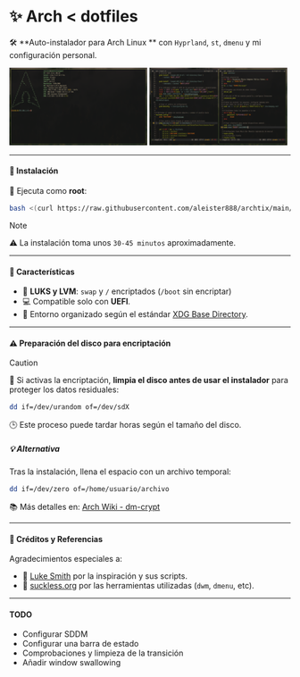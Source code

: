 # ✨ Arch < dotfiles

🛠️ **Auto-instalador para Arch Linux ** con `Hyprland`, `st`, `dmenu` y mi configuración personal.

<p float="center">
<img src="https://raw.githubusercontent.com/aleister888/archtix/refs/heads/main/assets/screenshots/screenshot1.png" width="49%" />
<img src="https://raw.githubusercontent.com/aleister888/archtix/refs/heads/main/assets/screenshots/screenshot2.png" width="49%" />
</p>

---

#### 🚀 Instalación

🔧 Ejecuta como **root**:

```bash
bash <(curl https://raw.githubusercontent.com/aleister888/archtix/main/install.sh)
```

> [!NOTE]
> ⚠️ La instalación toma unos `30-45 minutos` aproximadamente.

---

#### 🧩 Características

- 🔐 **LUKS y LVM**: `swap` y `/` encriptados (`/boot` sin encriptar)
- 💻 Compatible solo con **UEFI**.
- 📁 Entorno organizado según el estándar [XDG Base Directory](https://wiki.archlinux.org/title/XDG_Base_Directory).

---

#### ⚠️ Preparación del disco para encriptación

> [!CAUTION]
> 📁 Si activas la encriptación, **limpia el disco antes de usar el instalador** para proteger los datos residuales:
>
> ```bash
> dd if=/dev/urandom of=/dev/sdX
> ```
>
> 🕒 Este proceso puede tardar horas según el tamaño del disco.

##### 💡 Alternativa

Tras la instalación, llena el espacio con un archivo temporal:

```bash
dd if=/dev/zero of=/home/usuario/archivo
```

📚 Más detalles en: [Arch Wiki - dm-crypt](https://wiki.archlinux.org/title/Dm-crypt/Drive_preparation)

---

#### 🙏 Créditos y Referencias

Agradecimientos especiales a:

- 👤 [Luke Smith](https://github.com/LukeSmithxyz) por la inspiración y sus scripts.
- 🧪 [suckless.org](https://suckless.org) por las herramientas utilizadas (`dwm`, `dmenu`, etc).

---

#### TODO

- Configurar SDDM
- Configurar una barra de estado
- Comprobaciones y limpieza de la transición
- Añadir window swallowing
